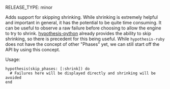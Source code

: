 RELEASE_TYPE: minor

Adds support for skipping shrinking. While shrinking is extremely helpful and important in general, it has the potential to be quite time consuming. It can be useful to observe a raw failure before choosing to allow the engine to try to shrink. [hypothesis-python](https://hypothesis.readthedocs.io/en/latest/settings.html#phases) already provides the ability to skip shrinking, so there is precedent for this being useful. While `hypothesis-ruby` does not have the concept of other "Phases" yet, we can still start off the API by using this concept.

Usage:

```
hypothesis(skip_phases: [:shrink]) do
  # Failures here will be displayed directly and shrinking will be avoided
end
```